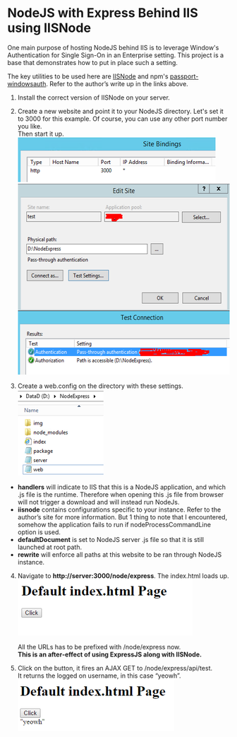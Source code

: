 NodeJS with Express Behind IIS using IISNode
==================================
One main purpose of hosting NodeJS behind IIS is to leverage Window's Authentication for Single Sign-On in an Enterprise setting. This project is a base that demonstrates how to put in place such a setting.

The key utilities to be used here are [IISNode](https://github.com/tjanczuk/iisnode/blob/master/README.md) and npm's <a href="https://www.npmjs.com/package/passport-windowsauth" target="_blank">passport-windowsauth</a>. Refer to the author’s write up in the links above.

1. Install the correct version of IISNode on your server.

2. Create a new website and point it to your NodeJS directory.
  Let's set it to 3000 for this example. Of course, you can use any other port number you like.  
  Then start it up.  
   <img height="101px" width="448px" src="https://github.com/Kyeo1983/NodeJS-with-Express-Behind-IIS-with-IISNode/blob/master/readmeImg/Snap16.png"/>
   <img height="433px" width="529px" src="https://github.com/Kyeo1983/NodeJS-with-Express-Behind-IIS-with-IISNode/blob/master/readmeImg/Snap10.png"/>

3. Create a web.config on the directory with these settings.
   <img height="195px" width="194px" src="https://github.com/Kyeo1983/NodeJS-with-Express-Behind-IIS-with-IISNode/blob/master/readmeImg/Snap11.png"/>

  * __handlers__ will indicate to IIS that this is a NodeJS application, and which .js file is the runtime.
    Therefore when opening this .js file from browser will not trigger a download and will instead run NodeJs.
  * __iisnode__ contains configurations specific to your instance. Refer to the author’s site for more information.
    But 1 thing to note that I encountered, somehow the application fails to run if nodeProcessCommandLine option is used.
  * __defaultDocument__ is set to NodeJS server .js file so that it is still launched at root path.
  * __rewrite__ will enforce all paths at this website to be ran through NodeJS instance.


4. Navigate to __http://server:3000/node/express__. The index.html loads up.
   <img height="127px" width="396px" src="https://github.com/Kyeo1983/NodeJS-with-Express-Behind-IIS-with-IISNode/blob/master/readmeImg/Snap12.png"/>

   All the URLs has to be prefixed with /node/express now.  
   **This is an after‐effect of using ExpressJS along with IISNode.**


5. Click on the button, it fires an AJAX GET to /node/express/api/test.  
  It returns the logged on username, in this case “yeowh”.
   <img height="117px" width="354px" src="https://github.com/Kyeo1983/NodeJS-with-Express-Behind-IIS-with-IISNode/blob/master/readmeImg/Snap25.png"/>
